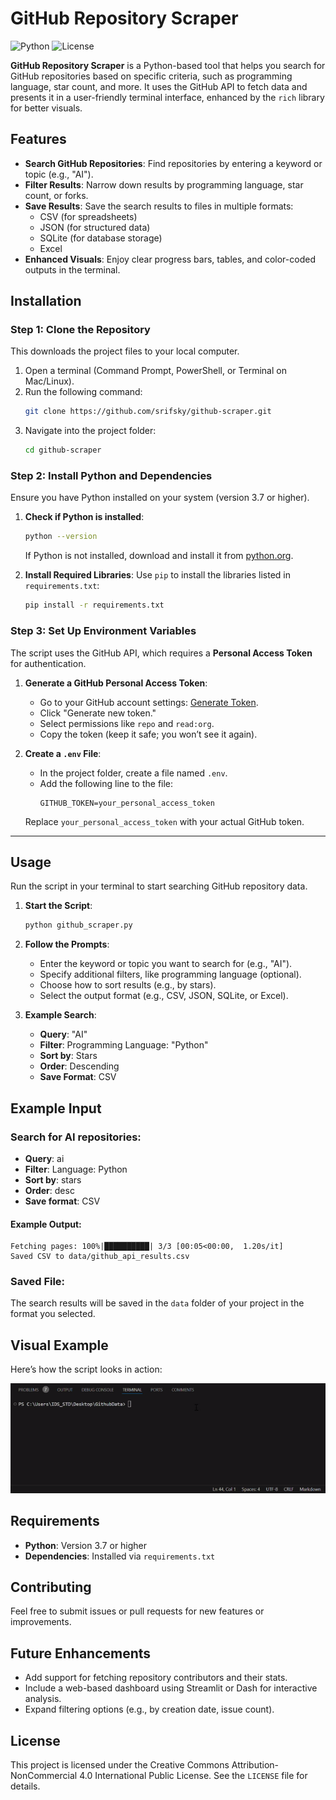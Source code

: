 # GitHub Repository Scraper

![Python](https://img.shields.io/badge/python-3.7%2B-blue)
![License](https://img.shields.io/badge/license-CC%20BY--NC%204.0-blue)

**GitHub Repository Scraper** is a Python-based tool that helps you search for GitHub repositories based on specific criteria, such as programming language, star count, and more. It uses the GitHub API to fetch data and presents it in a user-friendly terminal interface, enhanced by the `rich` library for better visuals.


## Features
- **Search GitHub Repositories**: Find repositories by entering a keyword or topic (e.g., "AI").
- **Filter Results**: Narrow down results by programming language, star count, or forks.
- **Save Results**: Save the search results to files in multiple formats:
  - CSV (for spreadsheets)
  - JSON (for structured data)
  - SQLite (for database storage)
  - Excel
- **Enhanced Visuals**: Enjoy clear progress bars, tables, and color-coded outputs in the terminal.


## Installation
### Step 1: Clone the Repository
This downloads the project files to your local computer.

1. Open a terminal (Command Prompt, PowerShell, or Terminal on Mac/Linux).
2. Run the following command:
   ```bash
   git clone https://github.com/srifsky/github-scraper.git
   ```
3. Navigate into the project folder:
   ```bash
   cd github-scraper
   ```


### Step 2: Install Python and Dependencies
Ensure you have Python installed on your system (version 3.7 or higher).

1. **Check if Python is installed**:
   ```bash
   python --version
   ```
   If Python is not installed, download and install it from [python.org](https://www.python.org/).

2. **Install Required Libraries**:
   Use `pip` to install the libraries listed in `requirements.txt`:
   ```bash
   pip install -r requirements.txt
   ```

### Step 3: Set Up Environment Variables
The script uses the GitHub API, which requires a **Personal Access Token** for authentication.

1. **Generate a GitHub Personal Access Token**:
   - Go to your GitHub account settings: [Generate Token](https://github.com/settings/tokens).
   - Click "Generate new token."
   - Select permissions like `repo` and `read:org`.
   - Copy the token (keep it safe; you won’t see it again).

2. **Create a `.env` File**:
   - In the project folder, create a file named `.env`.
   - Add the following line to the file:
     ```plaintext
     GITHUB_TOKEN=your_personal_access_token
     ```
   Replace `your_personal_access_token` with your actual GitHub token.

---


## Usage
Run the script in your terminal to start searching GitHub repository data.

1. **Start the Script**:
   ```bash
   python github_scraper.py
   ```

2. **Follow the Prompts**:
   - Enter the keyword or topic you want to search for (e.g., "AI").
   - Specify additional filters, like programming language (optional).
   - Choose how to sort results (e.g., by stars).
   - Select the output format (e.g., CSV, JSON, SQLite, or Excel).

3. **Example Search**:
   - **Query**: "AI"
   - **Filter**: Programming Language: "Python"
   - **Sort by**: Stars
   - **Order**: Descending
   - **Save Format**: CSV

## Example Input

### Search for AI repositories:

- **Query**: ai  
- **Filter**: Language: Python  
- **Sort by**: stars  
- **Order**: desc  
- **Save format**: CSV  

#### Example Output:
```plaintext
Fetching pages: 100%|██████████| 3/3 [00:05<00:00,  1.20s/it]
Saved CSV to data/github_api_results.csv
```
### Saved File:
The search results will be saved in the `data` folder of your project in the format you selected.


## Visual Example
Here’s how the script looks in action:

![Terminal Demo](assets/demo.gif)


## Requirements
- **Python**: Version 3.7 or higher
- **Dependencies**: Installed via `requirements.txt`

## Contributing
Feel free to submit issues or pull requests for new features or improvements.

## Future Enhancements
- Add support for fetching repository contributors and their stats.
- Include a web-based dashboard using Streamlit or Dash for interactive analysis.
- Expand filtering options (e.g., by creation date, issue count).

## License
This project is licensed under the Creative Commons Attribution-NonCommercial 4.0 International Public License. See the `LICENSE` file for details.
